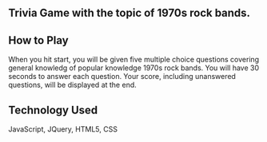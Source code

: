 ## Trivia Game with the topic of 1970s rock bands.

## How to Play

When you hit start, you will be given five multiple choice questions covering general knowledg of popular knowledge 1970s rock bands. You will have 30 seconds to answer each question. Your score, including unanswered questions, will be displayed at the end.

## Technology Used

JavaScript, JQuery, HTML5, CSS

